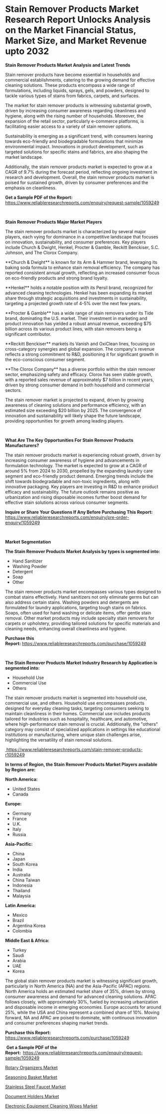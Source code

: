 <p><h1>Stain Remover Products Market Research Report Unlocks Analysis on the Market Financial Status, Market Size, and Market Revenue upto 2032</h1></p><p><strong>Stain Remover Products Market Analysis and Latest Trends</strong></p>
<p><p>Stain remover products have become essential in households and commercial establishments, catering to the growing demand for effective cleaning solutions. These products encompass a wide range of formulations, including liquids, sprays, gels, and powders, designed to tackle various types of stains from fabrics, carpets, and surfaces. </p><p>The market for stain remover products is witnessing substantial growth, driven by increasing consumer awareness regarding cleanliness and hygiene, along with the rising number of households. Moreover, the expansion of the retail sector, particularly e-commerce platforms, is facilitating easier access to a variety of stain remover options. </p><p>Sustainability is emerging as a significant trend, with consumers leaning towards eco-friendly and biodegradable formulations that minimize environmental impact. Innovations in product development, such as targeted solutions for specific stains and fabrics, are also shaping the market landscape. </p><p>Additionally, the stain remover products market is expected to grow at a CAGR of 9.7% during the forecast period, reflecting ongoing investment in research and development. Overall, the stain remover products market is poised for sustained growth, driven by consumer preferences and the emphasis on cleanliness.</p></p>
<p><strong>Get a Sample PDF of the Report:&nbsp;</strong> <a href="https://www.reliableresearchreports.com/enquiry/request-sample/1059249?utm_campaign=36&utm_medium=2&utm_source=Github&utm_content=ia&utm_term=07022025&utm_id=stain-remover-products">https://www.reliableresearchreports.com/enquiry/request-sample/1059249</a></p>
<p>&nbsp;</p>
<p><strong>Stain Remover Products Major Market Players</strong></p>
<p><p>The stain remover products market is characterized by several major players, each vying for dominance in a competitive landscape that focuses on innovation, sustainability, and consumer preferences. Key players include Church & Dwight, Henkel, Procter & Gamble, Reckitt Benckiser, S.C. Johnson, and The Clorox Company.</p><p>**Church & Dwight** is known for its Arm & Hammer brand, leveraging its baking soda formula to enhance stain removal efficiency. The company has reported consistent annual growth, reflecting an increased consumer focus on eco-friendly products and strong brand loyalty.</p><p>**Henkel** holds a notable position with its Persil brand, recognized for advanced cleaning technologies. Henkel has been expanding its market share through strategic acquisitions and investments in sustainability, targeting a projected growth rate of 4-5% over the next few years.</p><p>**Procter & Gamble** has a wide range of stain removers under its Tide brand, dominating the U.S. market. Their investment in marketing and product innovation has yielded a robust annual revenue, exceeding $75 billion across its various product lines, with stain removers being a significant contributor.</p><p>**Reckitt Benckiser** markets its Vanish and OxiClean lines, focusing on cross-category synergies and global expansion. The company's revenue reflects a strong commitment to R&D, positioning it for significant growth in the eco-conscious consumer segment.</p><p>**The Clorox Company** has a diverse portfolio within the stain remover sector, emphasizing safety and efficacy. Clorox has seen stable growth, with a reported sales revenue of approximately $7 billion in recent years, driven by strong consumer demand in both household and commercial sectors.</p><p>The stain remover market is projected to expand, driven by growing awareness of cleaning solutions and performance efficiency, with an estimated size exceeding $20 billion by 2025. The convergence of innovation and sustainability will likely shape the future landscape, providing opportunities for growth among leading players.</p></p>
<p>&nbsp;</p>
<p><strong>What Are The Key Opportunities For Stain Remover Products Manufacturers?</strong></p>
<p><p>The stain remover products market is experiencing robust growth, driven by increasing consumer awareness of hygiene and advancements in formulation technology. The market is expected to grow at a CAGR of around 5% from 2024 to 2030, propelled by the expanding laundry care segment and eco-friendly product demand. Emerging trends include the shift towards biodegradable and non-toxic ingredients, along with innovative packaging. Key players are investing in R&D to enhance product efficacy and sustainability. The future outlook remains positive as urbanization and rising disposable incomes further boost demand for effective stain solutions across various consumer segments.</p></p>
<p><strong>Inquire or Share Your Questions If Any Before Purchasing This Report:</strong> <a href="https://www.reliableresearchreports.com/enquiry/pre-order-enquiry/1059249?utm_campaign=36&utm_medium=2&utm_source=Github&utm_content=ia&utm_term=07022025&utm_id=stain-remover-products">https://www.reliableresearchreports.com/enquiry/pre-order-enquiry/1059249</a></p>
<p>&nbsp;</p>
<p><strong>Market Segmentation</strong></p>
<p><strong>The Stain Remover Products Market Analysis by types is segmented into:</strong></p>
<p><ul><li>Hand Sanitizer</li><li>Washing Powder</li><li>Detergent</li><li>Soap</li><li>Other</li></ul></p>
<p><p>The stain remover products market encompasses various types designed to combat stains effectively. Hand sanitizers not only eliminate germs but can also address certain stains. Washing powders and detergents are formulated for laundry applications, targeting tough stains on fabrics. Soaps, often used for hand washing or delicate items, offer gentle stain removal. Other market products may include specialty stain removers for carpets or upholstery, providing tailored solutions for specific materials and cleaning needs, enhancing overall cleanliness and hygiene.</p></p>
<p><strong>Purchase this Report:&nbsp;</strong><a href="https://www.reliableresearchreports.com/purchase/1059249?utm_campaign=36&utm_medium=2&utm_source=Github&utm_content=ia&utm_term=07022025&utm_id=stain-remover-products">https://www.reliableresearchreports.com/purchase/1059249</a></p>
<p>&nbsp;</p>
<p><strong>The Stain Remover Products Market Industry Research by Application is segmented into:</strong></p>
<p><ul><li>Household Use</li><li>Commercial Use</li><li>Others</li></ul></p>
<p><p>The stain remover products market is segmented into household use, commercial use, and others. Household use encompasses products designed for everyday cleaning tasks, targeting consumers seeking to maintain cleanliness in their homes. Commercial use includes products tailored for industries such as hospitality, healthcare, and automotive, where high-performance stain removal is crucial. Additionally, the "others" category may consist of specialized applications in settings like educational institutions or manufacturing, where unique stain challenges arise, highlighting the versatility of stain removal solutions.</p></p>
<p><a href="https://www.reliableresearchreports.com/stain-remover-products-r1059249?utm_campaign=36&utm_medium=2&utm_source=Github&utm_content=ia&utm_term=07022025&utm_id=stain-remover-products">&nbsp;https://www.reliableresearchreports.com/stain-remover-products-r1059249</a></p>
<p><strong>In terms of Region, the Stain Remover Products Market Players available by Region are:</strong></p>
<p>
    <p> <strong> North America: </strong>
        <ul>
            <li>United States</li>
            <li>Canada</li>
        </ul>
        </p> 
    <p> <strong> Europe: </strong>
        <ul>
            <li>Germany</li>
            <li>France</li>
            <li>U.K.</li>
            <li>Italy</li>
            <li>Russia</li>
        </ul>
        </p> 
    <p> <strong> Asia-Pacific: </strong>
        <ul>
            <li>China</li>
            <li>Japan</li>
            <li>South Korea</li>
            <li>India</li>
            <li>Australia</li>
            <li>China Taiwan</li>
            <li>Indonesia</li>
            <li>Thailand</li>
            <li>Malaysia</li>
        </ul>
        </p> 
    <p> <strong> Latin America: </strong>
        <ul>
            <li>Mexico</li>
            <li>Brazil</li>
            <li>Argentina Korea</li>
            <li>Colombia</li>
        </ul>
        </p> 
    <p> <strong> Middle East & Africa: </strong>
        <ul>
            <li>Turkey</li>
            <li>Saudi</li>
            <li>Arabia</li>
            <li>UAE</li>
            <li>Korea</li>
        </ul>
    </p>
    </p>
<p><p>The global stain remover products market is witnessing significant growth, particularly in North America (NA) and the Asia-Pacific (APAC) regions. North America holds an estimated market share of 35%, driven by strong consumer awareness and demand for advanced cleaning solutions. APAC follows closely, with approximately 30%, fueled by increasing urbanization and disposable income in emerging economies. Europe accounts for around 25%, while the USA and China represent a combined share of 10%. Moving forward, NA and APAC are poised to dominate, with continuous innovation and consumer preferences shaping market trends.</p></p>
<p><strong>Purchase this Report: </strong><a href="https://www.reliableresearchreports.com/purchase/1059249?utm_campaign=36&utm_medium=2&utm_source=Github&utm_content=ia&utm_term=07022025&utm_id=stain-remover-products">https://www.reliableresearchreports.com/purchase/1059249</a></p>
<p>&nbsp;<strong>Get a Sample PDF of the Report:&nbsp;&nbsp;</strong><a href="https://www.reliableresearchreports.com/enquiry/request-sample/1059249?utm_campaign=36&utm_medium=2&utm_source=Github&utm_content=ia&utm_term=07022025&utm_id=stain-remover-products">https://www.reliableresearchreports.com/enquiry/request-sample/1059249</a></p>
<p><strong></strong></p>
<p><p><a href="https://github.com/meuskocov/Market-Research-Report-List-1/blob/main/rotary-organizers-market.md?utm_campaign=36&utm_medium=2&utm_source=Github&utm_content=ia&utm_term=07022025&utm_id=stain-remover-products">Rotary Organizers Market</a></p><p><a href="https://github.com/raeezkenedz/Market-Research-Report-List-1/blob/main/seasoning-basket-market.md?utm_campaign=36&utm_medium=2&utm_source=Github&utm_content=ia&utm_term=07022025&utm_id=stain-remover-products">Seasoning Basket Market</a></p><p><a href="https://github.com/pelahotayabe/Market-Research-Report-List-1/blob/main/stainless-steel-faucet-market.md?utm_campaign=36&utm_medium=2&utm_source=Github&utm_content=ia&utm_term=07022025&utm_id=stain-remover-products">Stainless Steel Faucet Market</a></p><p><a href="https://github.com/elitasvimal/Market-Research-Report-List-1/blob/main/document-holders-market.md?utm_campaign=36&utm_medium=2&utm_source=Github&utm_content=ia&utm_term=07022025&utm_id=stain-remover-products">Document Holders Market</a></p><p><a href="https://github.com/binnazcassam/Market-Research-Report-List-1/blob/main/electronic-equipment-cleaning-wipes-market.md?utm_campaign=36&utm_medium=2&utm_source=Github&utm_content=ia&utm_term=07022025&utm_id=stain-remover-products">Electronic Equipment Cleaning Wipes Market</a></p></p>